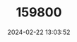 ---
title: "159800"
category: "Mycalesis janardana"
draft: false
date: 2024-02-22 13:03:52
languages:
  English: ["Janardana Bush Brown", "Common Bush Brown"]
---
